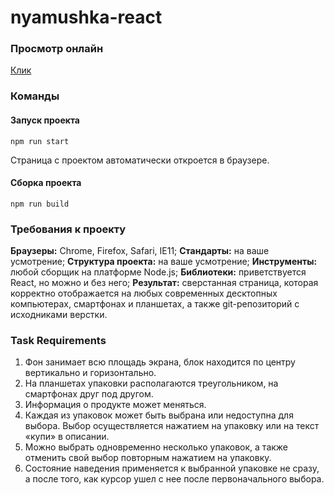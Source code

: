 # nyamushka-react

### Просмотр онлайн 

[Клик](https://jupiterdev.github.io/nyamushka-react/ "Клик для просмотра")

### Команды

#### Запуск проекта
    npm run start
Страница с проектом автоматически откроется в браузере.
#### Сборка проекта
    npm run build

### Требования к проекту

**Браузеры:** Chrome, Firefox, Safari, IE11;
**Стандарты:** на ваше усмотрение;
**Структура проекта:** на ваше усмотрение;
**Инструменты:** любой сборщик на платформе Node.js;
**Библиотеки:** приветствуется React, но можно и без него;
**Результат:** сверстанная страница, которая корректно отображается на любых современных десктопных компьютерах, смартфонах и планшетах, а также git-репозиторий с исходниками верстки.

### Task Requirements

1. Фон занимает всю площадь экрана, блок находится по центру вертикально и горизонтально.
2. На планшетах упаковки располагаются треугольником, на смартфонах друг под другом.
3. Информация о продукте может меняться.
4. Каждая из упаковок может быть выбрана или недоступна для выбора. Выбор осуществляется нажатием на упаковку или на текст «купи» в описании.
5. Можно выбрать одновременно несколько упаковок, а также отменить свой выбор повторным нажатием на упаковку.
6. Состояние наведения применяется к выбранной упаковке не сразу, а после того, как курсор ушел с нее после первоначального выбора.
